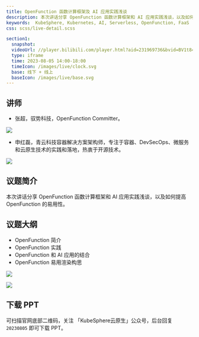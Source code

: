 ```yaml
---
title: OpenFunction 函数计算框架及 AI 应用实践浅谈
description: 本次讲话分享 OpenFunction 函数计算框架和 AI 应用实践浅谈，以及如何提高 OpenFunction 的易用性。
keywords:  KubeSphere, Kubernetes, AI, Serverless, OpenFunction, FaaS
css: scss/live-detail.scss

section1:
  snapshot: 
  videoUrl: //player.bilibili.com/player.html?aid=231969736&bvid=BV1t8411o7ye&cid=1226492212&page=1&high_quality=1
  type: iframe
  time: 2023-08-05 14:00-18:00
  timeIcon: /images/live/clock.svg
  base: 线下 + 线上
  baseIcon: /images/live/base.svg
---
```


## 讲师

- 张超，驭势科技，OpenFunction Committer。

![](https://pek3b.qingstor.com/kubesphere-community/images/20230805-shanghai-meetup--zhangchao.jpg)

- 申红磊，青云科技容器解决方案架构师，专注于容器、DevSecOps、微服务和云原生技术的实践和落地，热衷于开源技术。

![](https://pek3b.qingstor.com/kubesphere-community/images/20230805-shanghai-meetup-shenhonglei.jpg)

## 议题简介

本次讲话分享 OpenFunction 函数计算框架和 AI 应用实践浅谈，以及如何提高 OpenFunction 的易用性。

## 议题大纲

- OpenFunction 简介
- OpenFunction 实践
- OpenFunction 和 AI 应用的结合
- OpenFunction 易用渲染构思

![](https://pek3b.qingstor.com/kubesphere-community/images/20230805-meetup-shanghai-2-zhangchao.png)

![](https://pek3b.qingstor.com/kubesphere-community/images/20230805-meetup-shanghai-2-shenhonglei.png)

## 下载 PPT

可扫描官网底部二维码，关注 「KubeSphere云原生」公众号，后台回复 `20230805` 即可下载 PPT。
